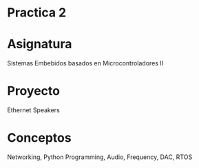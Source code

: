 # Practica 2

# Asignatura
Sistemas Embebidos basados en Microcontroladores II

# Proyecto
Ethernet Speakers

# Conceptos
Networking, Python Programming, Audio, Frequency, DAC, RTOS
